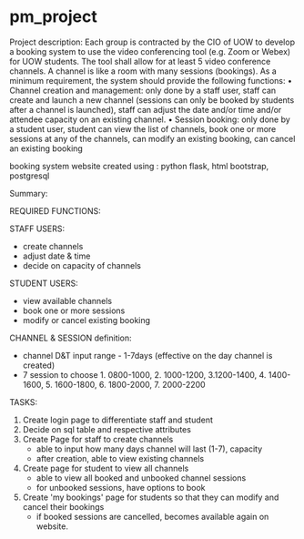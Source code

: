 # pm_project

Project description:
Each group is contracted by the CIO of UOW to develop a booking system to use the video conferencing
tool (e.g. Zoom or Webex) for UOW students. The tool shall allow for at least 5 video conference
channels. A channel is like a room with many sessions (bookings). As a minimum requirement, the
system should provide the following functions:
• Channel creation and management: only done by a staff user, staff can create and launch a new
channel (sessions can only be booked by students after a channel is launched), staff can adjust the
date and/or time and/or attendee capacity on an existing channel.
• Session booking: only done by a student user, student can view the list of channels, book one or
more sessions at any of the channels, can modify an existing booking, can cancel an existing
booking


booking system website created using : python flask, html bootstrap, postgresql


Summary: 

REQUIRED FUNCTIONS:

STAFF USERS:
- create channels
- adjust date & time
- decide on capacity of channels

STUDENT USERS:
- view available channels
- book one or more sessions
- modify or cancel existing booking


CHANNEL & SESSION definition:
- channel D&T input range - 1-7days (effective on the day channel is created)
- 7 session to choose 1. 0800-1000, 2. 1000-1200, 3.1200-1400, 4. 1400-1600, 5. 1600-1800, 6. 1800-2000, 7. 2000-2200


TASKS:
1. Create login page to differentiate staff and student
2. Decide on sql table and respective attributes
3. Create Page for staff to create channels
   - able to input how many days channel will last (1-7), capacity
   - after creation, able to view existing channels
4. Create page for student to view all channels
   - able to view all booked and unbooked channel sessions
   - for unbooked sessions, have options to book
5. Create 'my bookings' page for students so that they can modify and cancel their bookings
   - if booked sessions are cancelled, becomes available again on website.
